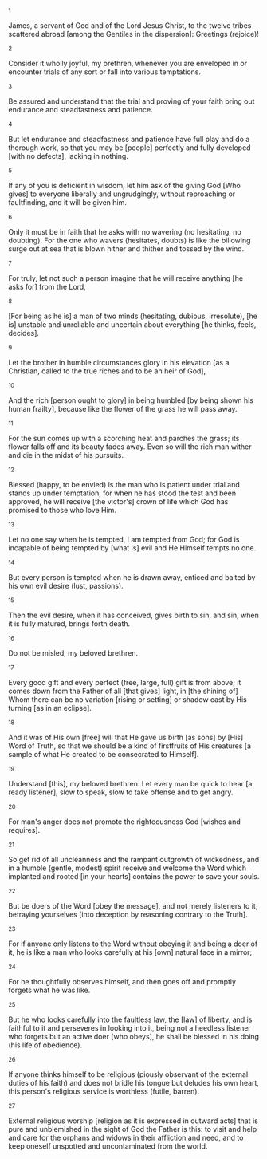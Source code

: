 <sup>1</sup> 

James, a servant of God and of the Lord Jesus Christ, to the twelve tribes scattered abroad [among the Gentiles in the dispersion]: Greetings (rejoice)! 

<sup>2</sup> 

Consider it wholly joyful, my brethren, whenever you are enveloped in or encounter trials of any sort or fall into various temptations. 

<sup>3</sup> 

Be assured and understand that the trial and proving of your faith bring out endurance and steadfastness and patience. 

<sup>4</sup> 

But let endurance and steadfastness and patience have full play and do a thorough work, so that you may be [people] perfectly and fully developed [with no defects], lacking in nothing. 

<sup>5</sup> 

If any of you is deficient in wisdom, let him ask of the giving God [Who gives] to everyone liberally and ungrudgingly, without reproaching or faultfinding, and it will be given him. 

<sup>6</sup> 

Only it must be in faith that he asks with no wavering (no hesitating, no doubting). For the one who wavers (hesitates, doubts) is like the billowing surge out at sea that is blown hither and thither and tossed by the wind. 

<sup>7</sup> 

For truly, let not such a person imagine that he will receive anything [he asks for] from the Lord, 

<sup>8</sup> 

[For being as he is] a man of two minds (hesitating, dubious, irresolute), [he is] unstable and unreliable and uncertain about everything [he thinks, feels, decides]. 

<sup>9</sup> 

Let the brother in humble circumstances glory in his elevation [as a Christian, called to the true riches and to be an heir of God], 

<sup>10</sup> 

And the rich [person ought to glory] in being humbled [by being shown his human frailty], because like the flower of the grass he will pass away. 

<sup>11</sup> 

For the sun comes up with a scorching heat and parches the grass; its flower falls off and its beauty fades away. Even so will the rich man wither and die in the midst of his pursuits. 

<sup>12</sup> 

Blessed (happy, to be envied) is the man who is patient under trial and stands up under temptation, for when he has stood the test and been approved, he will receive [the victor's] crown of life which God has promised to those who love Him. 

<sup>13</sup> 

Let no one say when he is tempted, I am tempted from God; for God is incapable of being tempted by [what is] evil and He Himself tempts no one. 

<sup>14</sup> 

But every person is tempted when he is drawn away, enticed and baited by his own evil desire (lust, passions). 

<sup>15</sup> 

Then the evil desire, when it has conceived, gives birth to sin, and sin, when it is fully matured, brings forth death. 

<sup>16</sup> 

Do not be misled, my beloved brethren. 

<sup>17</sup> 

Every good gift and every perfect (free, large, full) gift is from above; it comes down from the Father of all [that gives] light, in [the shining of] Whom there can be no variation [rising or setting] or shadow cast by His turning [as in an eclipse]. 

<sup>18</sup> 

And it was of His own [free] will that He gave us birth [as sons] by [His] Word of Truth, so that we should be a kind of firstfruits of His creatures [a sample of what He created to be consecrated to Himself]. 

<sup>19</sup> 

Understand [this], my beloved brethren. Let every man be quick to hear [a ready listener], slow to speak, slow to take offense and to get angry. 

<sup>20</sup> 

For man's anger does not promote the righteousness God [wishes and requires]. 

<sup>21</sup> 

So get rid of all uncleanness and the rampant outgrowth of wickedness, and in a humble (gentle, modest) spirit receive and welcome the Word which implanted and rooted [in your hearts] contains the power to save your souls. 

<sup>22</sup> 

But be doers of the Word [obey the message], and not merely listeners to it, betraying yourselves [into deception by reasoning contrary to the Truth]. 

<sup>23</sup> 

For if anyone only listens to the Word without obeying it and being a doer of it, he is like a man who looks carefully at his [own] natural face in a mirror; 

<sup>24</sup> 

For he thoughtfully observes himself, and then goes off and promptly forgets what he was like. 

<sup>25</sup> 

But he who looks carefully into the faultless law, the [law] of liberty, and is faithful to it and perseveres in looking into it, being not a heedless listener who forgets but an active doer [who obeys], he shall be blessed in his doing (his life of obedience). 

<sup>26</sup> 

If anyone thinks himself to be religious (piously observant of the external duties of his faith) and does not bridle his tongue but deludes his own heart, this person's religious service is worthless (futile, barren). 

<sup>27</sup> 

External religious worship [religion as it is expressed in outward acts] that is pure and unblemished in the sight of God the Father is this: to visit and help and care for the orphans and widows in their affliction and need, and to keep oneself unspotted and uncontaminated from the world.